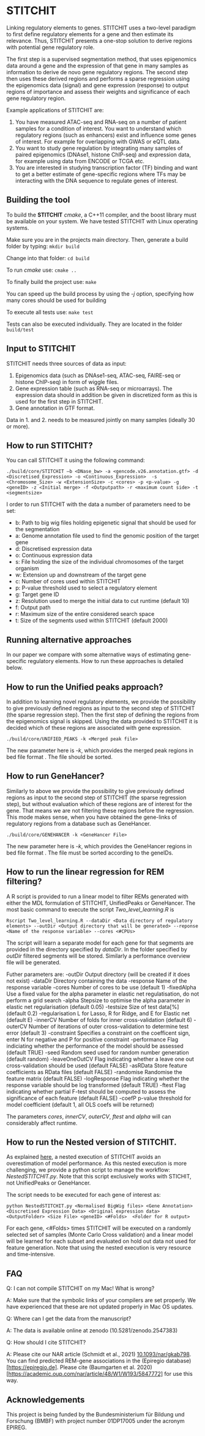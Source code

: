# STITCHIT
Linking regulatory elements to genes. STITCHIT uses a two-level paradigm to first define regulatory elements for a gene and then estimate its relevance. Thus, STITCHIT presents a one-stop solution to derive regions with potential gene regulatory 
role.

The first step is a supervised segmentation method, that uses epigenomics data around a gene and the expression of that gene in many samples as information to derive de novo gene regulatory regions.
The second step then uses these derived regions and performs a sparse regression using the epigenomics data (signal) and gene expression (response) to output regions of importance and assess their weights and significance of each gene regulatory region.

Example applications of STITCHIT are:

1. You have measured ATAC-seq and RNA-seq on a number of patient samples for a condition of interest. You want to understand which regulatory regions (such as enhancers) exist and influence some genes of interest. For example for overlapping with GWAS or eQTL data.
2. You want to study gene regulation by integrating many samples of paired epigenomics (DNAse1, histone ChIP-seq) and expression data, for example using data from ENCODE or TCGA etc. 
3. You are interested in studying transcription factor (TF) binding and want to get a better estimate of gene-specific regions where TFs may be interacting with the DNA sequence to regulate genes of interest.



## Building the tool
To build the **STITCHIT** *cmake*, a C++11 compiler, and the boost library must be available on your system.
We have tested STITCHIT with Linux operating systems. 

Make sure you are in the projects main directory. Then, generate a build folder by typing:
`mkdir build`

Change into that folder:
`cd build`

To run *cmake* use:
`cmake ..`

To finally build the project use:
`make`

You can speed up the build process by using the *-j* option, specifying how many cores should be used for building

To execute all tests use:
`make test`

Tests can also be executed individually. They are located in the folder
`build/test`

## Input to STITCHIT
STITCHIT needs three sources of data as input:

1. Epigenomics data (such as DNAse1-seq, ATAC-seq, FAIRE-seq or histone ChIP-seq) in form of wiggle files.
2. Gene expression table (such as RNA-seq or microarrays). The expression data should in addition be given in discretized form as this is used for the first step in STITCHIT.
3. Gene annotation in GTF format.

Data in 1. and 2. needs to be measured jointly on many samples (ideally 30 or more).

## How to run STITCHIT?
You can call STITCHIT it using the following command:

	./build/core/STITCHIT –b <DNase_bw> -a <gencode.v26.annotation.gtf> -d <Discretised_Expression> -o <Continuous_Expression>  -s <Chromosome_Size> -w <ExtensionSize> -c <cores> -p <p-value> -g <geneID> -z <Initial merge> -f <Outputpath> -r <maximum count side> -t <segmentsize>

I order to run STITCHIT with the data a number of parameters need to be set:


  - b: Path to big wig files holding epigenetic signal that should be used for the segmentation
  - a: Genome annotation file used to find the genomic position of the target gene
  - d: Discretised expression data
  - o: Continuous expression data
  - s: File holding the size of the individual chromosomes of the target organism
  - w: Extension up and downstream of the target gene
  - c: Number of cores used within STITCHIT
  - p: P-value threshold used to select a regulatory element
  - g: Target gene ID
  - z: Resolution used to merge the initial data to cut runtime (default 10)
  - f: Output path
  - r: Maximum size of the entire considered search space
  - t: Size of the segments used within STITCHIT (default 2000)
 

## Running alternative approaches
In our paper we compare with some alternative ways of estimating gene-specific regulatory elements. How to run these approaches is detailed below.

## How to run the Unified peaks approach?

In addition to learning novel regulatory elements, we provide the possibility to give previously defined regions as input to the second step of STITCHIT (the sparse regression step). Then the first step of defining the regions from the epigenomics signal is skipped. Using the data provided to STITCHIT it is decided which of these regions are associated with gene expression. 
	
	./build/core/UNIFIED_PEAKS -k <Merged peak file>

The new parameter here is *-k*, which provides the merged peak regions in bed file format <chr> <start> <end>. 
The file should be sorted.

## How to run GeneHancer?

Similarly to above we provide the possibility to give previously defined regions as input to the second step of STITCHIT (the sparse regression step), but without evaluation which of these regions are of interest for the gene. That means we are not filtering these regions before the regression. This mode makes sense, when you have obtained the gene-links of regulatory regions from a database such as GeneHancer.

	./build/core/GENEHANCER -k <GeneHancer File>

The new parameter here is *-k*, which provides the GeneHancer regions in bed file format <chr> <start> <end> <ENSGID>. 
The file must be sorted according to the geneIDs.
 
## How to run the linear regression for REM filtering?

A R script is provided to run a linear model to filter REMs generated with either the MDL formulation of STITCHIT, UnifiedPeaks or GeneHancer. The most basic command to execute the script *Two_level_learning.R* is

    Rscript Two_level_learning.R --dataDir <Data directory of regulatory elements> --outDir <Output directory that will be generated> --reponse <Name of the response variable> --cores <#CPUs>

The script will learn a separate model for each gene for that segments are provided in the directory specified by *dataDir*. In the folder specified by *outDir* filtered segments will be stored. Similarly a performance overview file will be generated.

Futher parameters are:
        -outDir Output directory (will be created if it does not exist)
        -dataDir Directory containing the data
        -response Name of the response variable
        -cores Number of cores to be use (default 1)
        -fixedAlpha Use a fixed value for the alpha parameter in elastic net regulatisation, do not perform a grid search
        -alpha Stepsize to optimise the alpha parameter in elastic net regularisation (default 0.05)
        -testsize Size of test data[%] (default 0.2)
        -regularisation L for Lasso, R for Ridge, and E for Elastic net (default E)
        -innerCV Number of folds for inner cross-validation (default 6)
        -outerCV Number of iterations of outer cross-validation to determine test error (default 3)
        -constraint Specifies a constraint on the coefficent sign, enter N for negative and P for positive constraint
        -performance Flag indiciating whether the performance of the model should be assessed (default TRUE)
        -seed Random seed used for random number generation (default random)
        -leaveOneOutCV Flag indicating whether a leave one out cross-validation should be used (default FALSE)
        -asRData Store feature coefficients as RData files (default FALSE)
        -randomise Randomise the feature matrix (default FALSE)
        -logResponse Flag indicating whether the response variable should be log transformed (default TRUE)
        -ftest Flag indicating whether partial F-test should be computed to assess the significance of each feature (default FALSE)
        -coefP p-value threshold for model coefficient (default 1, all OLS coefs will be returned)

The parameters *cores*, *innerCV*, *outerCV*, *ftest* and *alpha* will can considerably affect runtime.


## How to run the Nested version of STITCHIT.

As explained [here](https://academic.oup.com/nar/advance-article/doi/10.1093/nar/gkab798/6368526), a nested execution of STITCHIT avoids an overestimation of model performance. As this nested execution is more challenging, we provide a python script to manage the workflow: *NestedSTITCHIT.py*.
Note that this script exclusively works with STICHIT, not UnifiedPeaks or GeneHancer.

The script needs to be executed for each gene of interest as:

    python NestedSTITCHIT.py <Normalised BigWig files> <Gene Annotation> <Discretised Expression Data> <Original expression data> <OutputFolder> <Size File> <geneID> <#Folds>  <Folder for R output>

For each gene, <#Folds> times STITCHIT will be executed on a randomly selected set of samples (Monte Carlo Cross validation) and a linear model will be learned for each subset and evaluated on hold out data not used for feature generation. Note that using the nested execution is very resource and time-intensive.
	
	
	
## FAQ
Q: I can not compile STITCHIT on my Mac! What is wrong?

A: Make sure that the symbolic links of your compilers are set properly. We have experienced that these are not updated properly in Mac OS updates.


Q: Where can I get the data from the manuscript?

A: The data is available online at zenodo (10.5281/zenodo.2547383)


Q: How should I cite STITCHIT?

A: Please cite our NAR article (Schmidt et al., 2021) [10.1093/nar/gkab798](https://academic.oup.com/nar/advance-article/doi/10.1093/nar/gkab798/6368526).
   You can find predicted REM-gene associations in the (Epiregio database) [https://epiregio.de]. Please cite (Baumgarten et al. 2020)[https://academic.oup.com/nar/article/48/W1/W193/5847772] for use this way.



## Acknowledgements
This project is being funded by the Bundesministerium für Bildung und Forschung (BMBF) with project number 01DP17005 under the acronym EPIREG.
